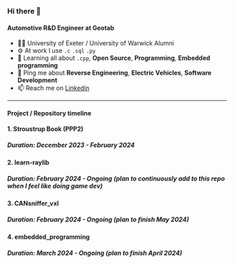 ### Hi there 👋

#### Automotive R&D Engineer at Geotab
- 👨‍🎓 University of Exeter / University of Warwick Alumni
- ⚙️ At work I use `.c` `.sql` `.py`
- 🌱 Learning all about `.cpp`, **Open Source**, **Programming**, **Embedded programming**
- 💬 Ping me about **Reverse Engineering**, **Electric Vehicles**, **Software Development**
- 📫 Reach me on [Linkedin](https://www.linkedin.com/in/lawrencecatapang)

------------------------------------------------------------------------------------------------------

#### Project / Repository timeline
#### **1. Stroustrup Book (PPP2)**
##### **Duration:** December 2023 - February 2024

#### 2. learn-raylib
##### **Duration:** February 2024 - Ongoing (plan to continuously add to this repo when I feel like doing game dev)

#### 3. CANsniffer_vxl
##### **Duration:** February 2024 - Ongoing (plan to finish May 2024)

#### 4. embedded_programming
##### **Duration:** March 2024 - Ongoing (plan to finish April 2024)

<!---
lawrencec98/lawrencec98 is a ✨ special ✨ repository because its `README.md` (this file) appears on your GitHub profile.
You can click the Preview link to take a look at your changes.
--->
